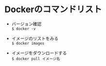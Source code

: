 # Dockerのコマンドリスト  

- バージョン確認  
```$ docker -v```

- イメージのリストをみる  
```$ docker images ```

- イメージをダウンロードする  
```$ docker pull イメージ名 ```
